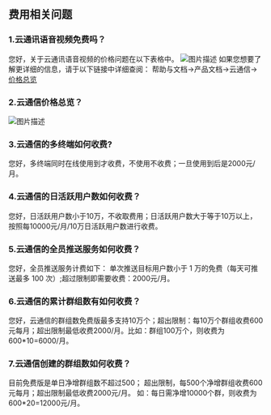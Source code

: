 ## 费用相关问题 ##
### 1.云通讯语音视频免费吗？
您好，关于云通讯语音视频的价格问题在以下表格中。
![图片描述](//bot1024-1253841380.file.myqcloud.com/b8c88158eb7f11e7b2b75254000ab150.png)
如果您想要了解更详细的信息，请于以下链接中详细查阅：
帮助与文档->产品文档->云通信-> [价格总览](https://cloud.tencent.com/document/product/269/11673)

### 2.云通信价格总览？
![图片描述](//bot1024-1253841380.file.myqcloud.com/1a0a1a28f9a211e7a6fe5254000ab150.png)

### 3.云通信的多终端如何收费?
您好，多终端同时在线使用到才收费，不使用不收费；一旦使用到后是2000元/月。

### 4.云通信的日活跃用户数如何收费？
您好，日活跃用户数小于10万，不收取费用；日活跃用户数大于等于10万以上，按照每10000元/月/10万日活跃用户数进行收费。

### 5.云通信的全员推送服务如何收费？
您好，全员推送服务计费如下：
单次推送目标用户数小于 1 万的免费（每天可推送最多 100 次）;超过限制即需要收费：2000元/月。

### 6.云通信的累计群组数有如何收费？
您好，云通信的群组数免费版最多支持10万个；超出限制：每10万个群组收费600元每月；超出限制最低收费2000/月。比如：群组100万个，则收费为600*10=6000/月。

### 7.云通信创建的群组数如何收费？
目前免费版是单日净增群组数不超过500；
超出限制，每500个净增群组收费600元每月；超出限制最低收费2000元/月。
如：每日需净增10000个群，则收费为600*20=12000元/月。

